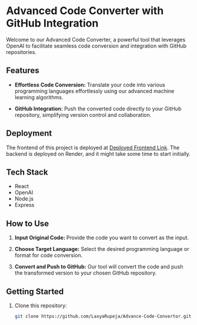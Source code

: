 # Advanced Code Converter with GitHub Integration

Welcome to our Advanced Code Converter, a powerful tool that leverages OpenAI to facilitate seamless code conversion and integration with GitHub repositories.

## Features

- **Effortless Code Conversion:** Translate your code into various programming languages effortlessly using our advanced machine learning algorithms.
  
- **GitHub Integration:** Push the converted code directly to your GitHub repository, simplifying version control and collaboration.

## Deployment

The frontend of this project is deployed at [Deployed Frontend Link](https://advance-code-convertor.vercel.app). The backend is deployed on Render, and it might take some time to start initially.

## Tech Stack

- React
- OpenAI
- Node.js
- Express

## How to Use

1. **Input Original Code:**
   Provide the code you want to convert as the input.

2. **Choose Target Language:**
   Select the desired programming language or format for code conversion.

3. **Convert and Push to GitHub:**
   Our tool will convert the code and push the transformed version to your chosen GitHub repository.

## Getting Started

1. Clone this repository:
   ```bash
   git clone https://github.com/LaxyaRupeja/Advance-Code-Convertor.git
